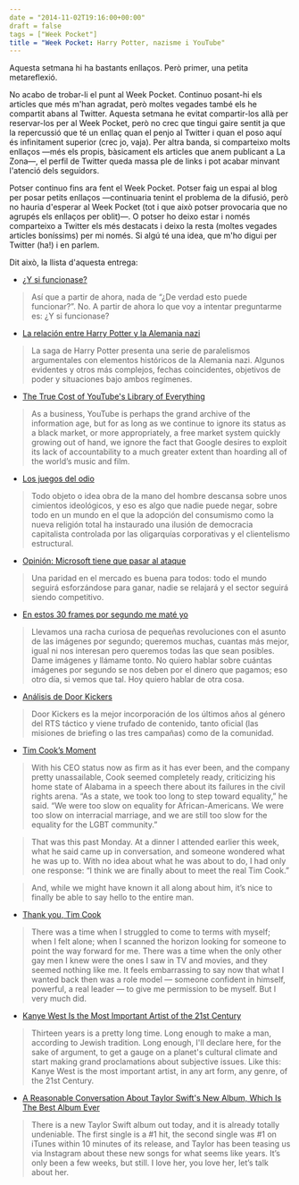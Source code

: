 ```yaml
---
date = "2014-11-02T19:16:00+00:00"
draft = false
tags = ["Week Pocket"]
title = "Week Pocket: Harry Potter, nazisme i YouTube"
---
```

Aquesta setmana hi ha bastants enllaços. Però primer, una petita metareflexió.

<!-- more -->

No acabo de trobar-li el punt al Week Pocket. Continuo posant-hi els articles que més m'han agradat, però moltes vegades també els he compartit abans al Twitter. Aquesta setmana he evitat compartir-los allà per reservar-los per al Week Pocket, però no crec que tingui gaire sentit ja que la repercussió que té un enllaç quan el penjo al Twitter i quan el poso aquí és infinitament superior (crec jo, vaja). Per altra banda, si comparteixo molts enllaços —més els propis, bàsicament els articles que anem publicant a La Zona—, el perfil de Twitter queda massa ple de links i pot acabar minvant l'atenció dels seguidors.

Potser continuo fins ara fent el Week Pocket. Potser faig un espai al blog per posar petits enllaços —continuaria tenint el problema de la difusió, però no hauria d'esperar al Week Pocket (tot i que això potser provocaria que no agrupés els enllaços per oblit)—. O potser ho deixo estar i només comparteixo a Twitter els més destacats i deixo la resta (moltes vegades articles boníssims) per mi només. Si algú té una idea, que m'ho digui per Twitter (ha!) i en parlem. 

Dit això, la llista d'aquesta entrega:

- [¿Y si funcionase?](http://www.javipas.com/2014/10/21/emprendedores-optimismo/)

> Así que a partir de ahora, nada de “¿De verdad esto puede funcionar?”. No. A partir de ahora lo que voy a intentar preguntarme es: ¿Y si funcionase?

- [La relación entre Harry Potter y la Alemania nazi](http://alt1040.com/2014/10/harry-potter-pararelismo-nazi)

> La saga de Harry Potter presenta una serie de paralelismos argumentales con elementos históricos de la Alemania nazi. Algunos evidentes y otros más complejos, fechas coincidentes, objetivos de poder y situaciones bajo ambos regímenes.

- [The True Cost of YouTube's Library of Everything](http://motherboard.vice.com/read/the-true-cost-of-youtubes-library-of-everything)

> As a business, YouTube is perhaps the grand archive of the information age, but for as long as we continue to ignore its status as a black market, or more appropriately, a free market system quickly growing out of hand, we ignore the fact that Google desires to exploit its lack of accountability to a much greater extent than hoarding all of the world’s music and film.

- [Los juegos del odio](http://www.anaitgames.com/noticias/los-juegos-del-odio)

> Todo objeto o idea obra de la mano del hombre descansa sobre unos cimientos ideológicos, y eso es algo que nadie puede negar, sobre todo en un mundo en el que la adopción del consumismo como la nueva religión total ha instaurado una ilusión de democracia capitalista controlada por las oligarquías corporativas y el clientelismo estructural.

- [Opinión: Microsoft tiene que pasar al ataque](http://www.eurogamer.es/articles/microsoft-debe-pasar-al-ataque-articulo-opinion)

> Una paridad en el mercado es buena para todos: todo el mundo seguirá esforzándose para ganar, nadie se relajará y el sector seguirá siendo competitivo. 

- [En estos 30 frames por segundo me maté yo](http://www.anaitgames.com/noticias/frames-segundo-estetica-videojuego)

> Llevamos una racha curiosa de pequeñas revoluciones con el asunto de las imágenes por segundo; queremos muchas, cuantas más mejor, igual ni nos interesan pero queremos todas las que sean posibles. Dame imágenes y llámame tonto. No quiero hablar sobre cuántas imágenes por segundo se nos deben por el dinero que pagamos; eso otro día, si vemos que tal. Hoy quiero hablar de otra cosa.

- [Análisis de Door Kickers](http://www.anaitgames.com/analisis/analisis-de-door-kickers)

> Door Kickers es la mejor incorporación de los últimos años al género del RTS táctico y viene trufado de contenido, tanto oficial (las misiones de briefing o las tres campañas) como de la comunidad.

- [Tim Cook’s Moment](http://recode.net/2014/10/31/come-out-come-out-the-tim-cook-moment-is-here/)

> With his CEO status now as firm as it has ever been, and the company pretty unassailable, Cook seemed completely ready, criticizing his home state of Alabama in a speech there about its failures in the civil rights arena. “As a state, we took too long to step toward equality,” he said. “We were too slow on equality for African-Americans. We were too slow on interracial marriage, and we are still too slow for the equality for the LGBT community.”

 > That was this past Monday. At a dinner I attended earlier this week, what he said came up in conversation, and someone wondered what he was up to. With no idea about what he was about to do, I had only one response: “I think we are finally about to meet the real Tim Cook.”

> And, while we might have known it all along about him, it’s nice to finally be able to say hello to the entire man.

- [Thank you, Tim Cook](http://www.theverge.com/2014/10/30/7133103/thank-you-tim-cook)

> There was a time when I struggled to come to terms with myself; when I felt alone; when I scanned the horizon looking for someone to point the way forward for me. There was a time when the only other gay men I knew were the ones I saw in TV and movies, and they seemed nothing like me. It feels embarrassing to say now that what I wanted back then was a role model — someone confident in himself, powerful, a real leader — to give me permission to be myself. But I very much did.

- [Kanye West Is the Most Important Artist of the 21st Century](http://www.complex.com/music/2013/06/kanye-west-is-the-most-important-artist-of-the-21st-century)

> Thirteen years is a pretty long time. Long enough to make a man, according to Jewish tradition. Long enough, I'll declare here, for the sake of argument, to get a gauge on a planet's cultural climate and start making grand proclamations about subjective issues. Like this: Kanye West is the most important artist, in any art form, any genre, of the 21st Century.

- [A Reasonable Conversation About Taylor Swift's New Album, Which Is The Best Album Ever](http://thehairpin.com/2014/10/a-reasonable-conversation-about-taylor-swifts-new-album-which-is-the-best-album-ever)

> There is a new Taylor Swift album out today, and it is already totally undeniable. The first single is a #1 hit, the second single was #1 on iTunes within 10 minutes of its release, and Taylor has been teasing us via Instagram about these new songs for what seems like years. It’s only been a few weeks, but still. I love her, you love her, let’s talk about her.